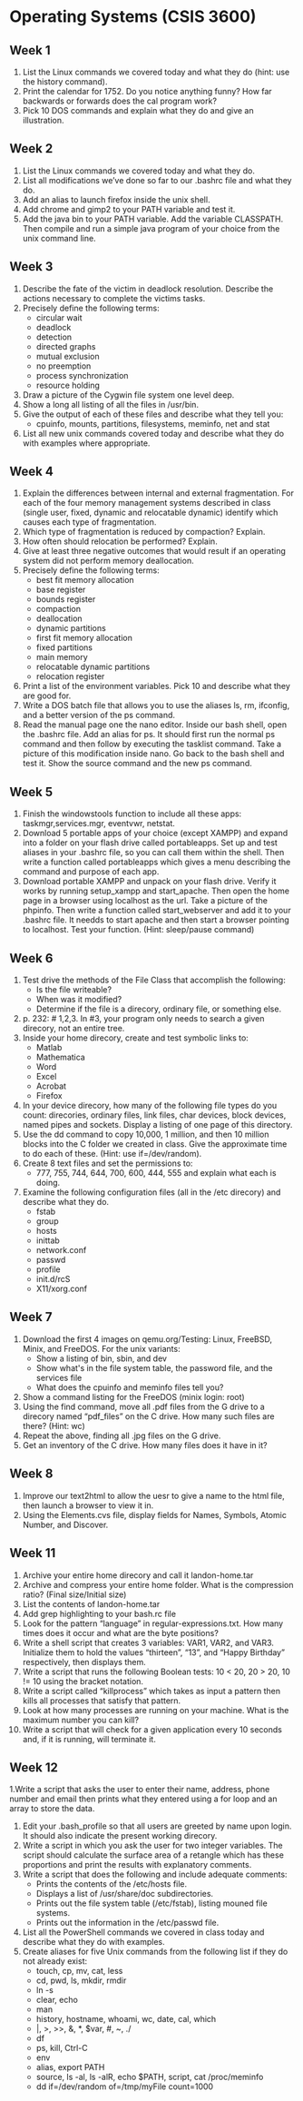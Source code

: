 # Operating Systems (CSIS 3600)


## Week 1
1. List the Linux commands we covered today and what they do (hint: use the history command).
1. Print the calendar for 1752. Do you notice anything funny? How far backwards or forwards does the cal program work?
1. Pick 10 DOS commands and explain what they do and give an illustration.


## Week 2
1. List the Linux commands we covered today and what they do.
1. List all modifications we’ve done so far to our .bashrc file and what they do.
1. Add an alias to launch firefox inside the unix shell.
1. Add chrome and gimp2 to your PATH variable and test it.
1. Add the java bin to your PATH variable. Add the variable CLASSPATH. Then compile and run a simple java program of your choice from the unix command line.


## Week 3
1. Describe the fate of the victim in deadlock resolution. Describe the actions necessary to complete the victims tasks.
1. Precisely define the following terms:
   - circular wait
   - deadlock
   - detection
   - directed graphs
   - mutual exclusion
   - no preemption
   - process synchronization
   - resource holding
1. Draw a picture of the Cygwin file system one level deep.
1. Show a long all listing of all the files in /usr/bin.
1. Give the output of each of these files and describe what they tell you:
   - cpuinfo, mounts, partitions, filesystems, meminfo, net and stat
1. List all new unix commands covered today and describe what they do with examples where appropriate.


## Week 4
1. Explain the differences between internal and external fragmentation. For each of the four memory management systems described in class (single user, fixed, dynamic and relocatable dynamic) identify which causes each type of fragmentation.
1. Which type of fragmentation is reduced by compaction? Explain.
1. How often should relocation be performed? Explain.
1. Give at least three negative outcomes that would result if an operating system did not perform memory deallocation.
1. Precisely define the following terms:
   - best fit memory allocation
   - base register
   - bounds register
   - compaction
   - deallocation
   - dynamic partitions
   - first fit memory allocation
   - fixed partitions
   - main memory
   - relocatable dynamic partitions
   - relocation register
1. Print a list of the environment variables. Pick 10 and describe what they are good for.
1. Write a DOS batch file that allows you to use the aliases ls, rm, ifconfig, and a better version of the ps command.
1. Read the manual page one the nano editor. Inside our bash shell, open the .bashrc file. Add an alias for ps. It should first run the normal ps command and then follow by executing the tasklist command. Take a picture of this modification inside nano. Go back to the bash shell and test it. Show the source command and the new ps command.


## Week 5
1. Finish the windowstools function to include all these apps: taskmgr,services.mgr, eventvwr, netstat.
1. Download 5 portable apps of your choice (except XAMPP) and expand into a folder on your flash drive called portableapps. Set up and test aliases in your .bashrc file, so you can call them within the shell. Then write a function called portableapps which gives a menu describing the command and purpose of each app.
1. Download portable XAMPP and unpack on your flash drive. Verify it works by running setup_xampp and start_apache. Then open the home page in a browser using localhost as the url. Take a picture of the phpinfo. Then write a function called start_webserver and add it to your .bashrc file. It needds to start apache and then start a browser pointing to localhost. Test your function. (Hint: sleep/pause command)


## Week 6
1. Test drive the methods of the File Class that accomplish the following:
   - Is the file writeable?
   - When was it modified?
   - Determine if the file is a direcory, ordinary file, or something else.
1. p. 232: # 1,2,3. In \#3, your program only needs to search a given direcory, not an entire tree.
1. Inside your home direcory, create and test symbolic links to:
   - Matlab
   - Mathematica
   - Word
   - Excel
   - Acrobat
   - Firefox
1. In your device direcory, how many of the following file types do you count: direcories, ordinary files, link files, char devices, block devices, named pipes and sockets. Display a listing of one page of this directory.
1. Use the dd command to copy 10,000, 1 million, and then 10 million blocks into the C folder we created in class. Give the approximate time to do each of these. (Hint: use if=/dev/random).
1. Create 8 text files and set the permissions to:
   - 777, 755, 744, 644, 700, 600, 444, 555 and explain what each is doing.
1. Examine the following configuration files (all in the /etc direcory) and describe what they do.
   - fstab
   - group
   - hosts
   - inittab
   - network.conf
   - passwd
   - profile
   - init.d/rcS
   - X11/xorg.conf


## Week 7
1. Download the first 4 images on qemu.org/Testing: Linux, FreeBSD, Minix, and FreeDOS. For the unix variants:
   - Show a listing of bin, sbin, and dev
   - Show what's in the file system table, the password file, and the services file
   - What does the cpuinfo and meminfo files tell you?
1. Show a command listing for the FreeDOS (minix login: root)
1. Using the find command, move all .pdf files from the G drive to a direcory named “pdf_files” on the C drive. How many such files are there? (Hint: wc)
1. Repeat the above, finding all .jpg files on the G drive.
1. Get an inventory of the C drive. How many files does it have in it?


## Week 8
1. Improve our text2html to allow the uesr to give a name to the html file, then launch a browser to view it in.
1. Using the Elements.cvs file, display fields for Names, Symbols, Atomic Number, and Discover.


## Week 11
1. Archive your entire home direcory and call it landon-home.tar
1. Archive and compress your entire home folder. What is the compression ratio? (Final size/Initial size)
1. List the contents of landon-home.tar
1. Add grep highlighting to your bash.rc file
1. Look for the pattern “language” in regular-expressions.txt. How many times does it occur and what are the byte positions?
1. Write a shell script that creates 3 variables: VAR1, VAR2, and VAR3. Initialize them to hold the values “thirteen”, “13”, and “Happy Birthday” respectively, then displays them.
1. Write a script that runs the following Boolean tests: 10 < 20, 20 > 20, 10 != 10 using the bracket notation.
1. Write a script called “killprocess” which takes as input a pattern then kills all processes that satisfy that pattern.
1. Look at how many processes are running on your machine. What is the maximum number you can kill?
1. Write a script that will check for a given application every 10 seconds and, if it is running, will terminate it.


## Week 12
1.Write a script that asks the user to enter their name, address, phone number and email then prints what they entered using a for loop and an array to store the data.
1. Edit your .bash_profile so that all users are greeted by name upon login. It should also indicate the present working direcory.
1. Write a script in which you ask the user for two integer variables. The script should calculate the surface area of a retangle which has these proportions and print the results with explanatory comments.
1. Write a script that does the following and include adequate comments:
   - Prints the contents of the /etc/hosts file.
   - Displays a list of /usr/share/doc subdirectories.
   - Prints out the file system table (/etc/fstab), listing mouned file systems.
   - Prints out the information in the /etc/passwd file.
1. List all the PowerShell commands we covered in class today and describe what they do with examples.
1. Create aliases for five Unix commands from the following list if they do not already exist:
   - touch, cp, mv, cat, less
   - cd, pwd, ls, mkdir, rmdir
   - ln -s
   - clear, echo
   - man
   - history, hostname, whoami, wc, date, cal, which
   - |, >, >>, &, *, $var, #, ~, ./
   - df
   - ps, kill, Ctrl-C
   - env
   - alias, export PATH
   - source, ls -al, ls -alR, echo $PATH, script, cat /proc/meminfo
   - dd if=/dev/random of=/tmp/myFile count=1000

